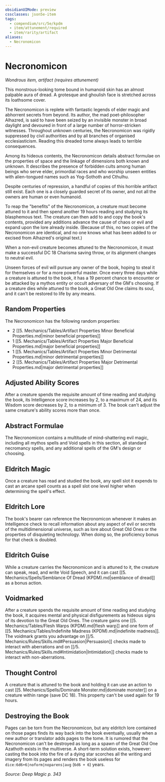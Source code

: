 ```yaml
---
obsidianUIMode: preview
cssclasses: json5e-item
tags:
  - compendium/src/5e/kpdm
  - item/attunement/required
  - item/rarity/artifact
aliases:
  - Necronomicon
---
```

# Necronomicon
*Wondrous item, artifact (requires attunement)*  


This monstrous-looking tome bound in humanoid skin has an almost palpable aura of dread. A grotesque and ghoulish face is stretched across its loathsome cover.

The Necronomicon is replete with fantastic legends of elder magic and abhorrent secrets from beyond. Its author, the mad poet-philosopher Alhazred, is said to have been seized by an invisible monster in broad daylight and devoured in front of a large number of horror-stricken witnesses. Throughout unknown centuries, the Necronomicon was rigidly suppressed by civil authorities and by all branches of organised ecclesiasticism. Reading this dreaded tome always leads to terrible consequences.

Among its hideous contents, the Necronomicon details abstract formulae on the properties of space and the linkage of dimensions both known and unknown. It describes the presence of forbidden cults among human beings who serve elder, primordial races and who worship unseen entities with alien-tongued names such as Yog-Sothoth and Cthulhu.

Despite centuries of repression, a handful of copies of this horrible artifact still exist. Each one is a closely guarded secret of its owner, and not all the owners are human or even humanoid.

To reap the "benefits" of the Necronomicon, a creature must become attuned to it and then spend another 19 hours reading and studying its blasphemous text. The creature can then add to and copy the book's contents, provided any additions advance the cause of chaos or evil and expand upon the lore already inside. (Because of this, no two copies of the Necronomicon are identical, and no one knows what has been added to or excised from Alhazred's original text.)

When a non-evil creature becomes attuned to the Necronomicon, it must make a successful DC 18 Charisma saving throw, or its alignment changes to neutral evil.

Unseen forces of evil will pursue any owner of the book, hoping to steal it for themselves or for a more powerful master. Once every three days while a creature is attuned to the book, it has a 19 percent chance to encounter or be attacked by a mythos entity or occult adversary of the GM's choosing. If a creature dies while attuned to the book, a Great Old One claims its soul, and it can't be restored to life by any means.

## Random Properties

The Necronomicon has the following random properties:

- 2 [[5. Mechanics/Tables/Artifact Properties Minor Beneficial Properties.md\|minor beneficial properties]]  
- 1 [[5. Mechanics/Tables/Artifact Properties Major Beneficial Properties.md\|major beneficial properties]]  
- 1 [[5. Mechanics/Tables/Artifact Properties Minor Detrimental Properties.md\|minor detrimental properties]]  
- 2 [[5. Mechanics/Tables/Artifact Properties Major Detrimental Properties.md\|major detrimental properties]]  

## Adjusted Ability Scores

After a creature spends the requisite amount of time reading and studying the book, its Intelligence score increases by 2, to a maximum of 24, and its Wisdom score decreases by 2, to a minimum of 3. The book can't adjust the same creature's ability scores more than once.

## Abstract Formulae

The Necronomicon contains a multitude of mind-shattering evil magic, including all mythos spells and Void spells in this section, all standard necromancy spells, and any additional spells of the GM's design or choosing.

## Eldritch Magic

Once a creature has read and studied the book, any spell slot it expends to cast an arcane spell counts as a spell slot one level higher when determining the spell's effect.

## Eldritch Lore

The book's bearer can reference the Necronomicon whenever it makes an Intelligence check to recall information about any aspect of evil or secrets of the multidimensional universe, such as lore about Great Old Ones or the properties of disquieting technology. When doing so, the proficiency bonus for that check is doubled.

## Eldritch Guise

While a creature carries the Necronomicon and is attuned to it, the creature can speak, read, and write Void Speech, and it can cast [[5. Mechanics/Spells/Semblance Of Dread (KPDM).md\|semblance of dread]] as a bonus action.

## Voidmarked

After a creature spends the requisite amount of time reading and studying the book, it acquires mental and physical disfigurements as hideous signs of its devotion to the Great Old Ones. The creature gains one [[5. Mechanics/Tables/Flesh Warps (KPDM).md\|flesh warp]] and one form of [[5. Mechanics/Tables/Indefinite Madness (KPDM).md\|indefinite madness]]. The voidmark grants you advantage on [[/5. Mechanics/Rules/Skills.md#Persuasion\|Persuasion]] checks made to interact with aberrations and on [[/5. Mechanics/Rules/Skills.md#Intimidation\|Intimidation]] checks made to interact with non-aberrations.

## Thought Control

A creature that is attuned to the book and holding it can use an action to cast [[5. Mechanics/Spells/Dominate Monster.md\|dominate monster]] on a creature within range (save DC 18). This property can't be used again for 19 hours.

## Destroying the Book

Pages can be torn from the Necronomicon, but any eldritch lore contained on those pages finds its way back into the book eventually, usually when a new author or translator adds pages to the tome. It is rumored that the Necronomicon can't be destroyed as long as a spawn of the Great Old One Azathoth exists in the multiverse. A short-term solution exists, however: casting the book into the fire of a dying star scorches all the writing and imagery from its pages and renders the book useless for `dice:6d6+6|noform|noparens|avg` (`6d6 + 6`) years.

*Source: Deep Magic p. 343*
